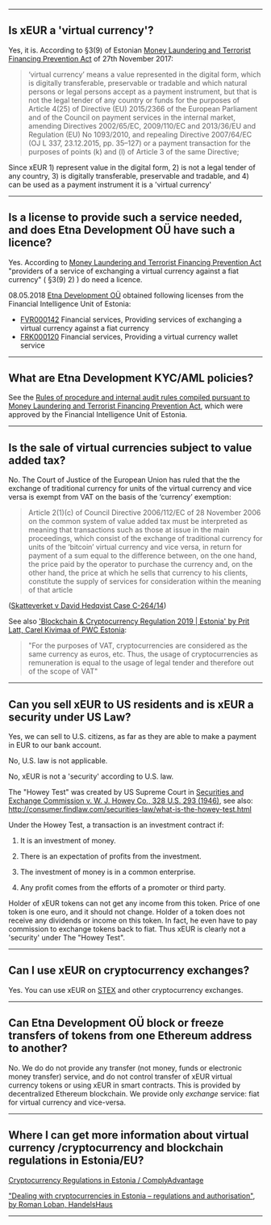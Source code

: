 ---------------
## Is xEUR a 'virtual currency'? 

Yes, it is. 
According to §3(9) of Estonian [Money Laundering and Terrorist Financing Prevention Act](https://www.riigiteataja.ee/en/eli/ee/518012019004/consolide/current) of 27th November 2017: 

> ‘virtual currency’ means a value represented in the digital form, which is digitally transferable, preservable or tradable and which natural persons or legal persons accept as a payment instrument, but that is not the legal tender of any country or funds for the purposes of Article 4(25) of Directive (EU) 2015/2366 of the European Parliament and of the Council on payment services in the internal market, amending Directives 2002/65/EC, 2009/110/EC and 2013/36/EU and Regulation (EU) No 1093/2010, and repealing Directive 2007/64/EC (OJ L 337, 23.12.2015, pp. 35–127) or a payment transaction for the purposes of points (k) and (l) of Article 3 of the same Directive;

Since xEUR 1) represent value in the digital form, 2) is not a legal tender of any country, 3) is digitally transferable, preservable and tradable, and 4) can be used as a payment instrument it is a 'virtual currency'

---------------
## Is a license to provide such a service needed, and does Etna Development OÜ have such a licence?  

Yes. According to [Money Laundering and Terrorist Financing Prevention Act](https://www.riigiteataja.ee/en/eli/ee/518012019004/consolide/current) 
"providers of a service of exchanging a virtual currency against a fiat currency" ( §3(9) 2) ) do need a licence. 

08.05.2018 [Etna Development OÜ](https://mtr.mkm.ee/juriidiline_isik/229169) obtained following licenses from the Financial Intelligence Unit of Estonia:  
 
 * [FVR000142](https://mtr.mkm.ee/taotluse_tulemus/484981) Financial services, Providing services of exchanging a virtual currency against a fiat currency
 * [FRK000120](https://mtr.mkm.ee/taotluse_tulemus/484975) Financial services, Providing a virtual currency wallet service

--------------- 
## What are Etna Development KYC/AML policies? 

See the [Rules of procedure and internal audit rules compiled pursuant to Money Laundering and Terrorist Financing Prevention Act](/app/files/etna.development.ou_rules.of.procedure.and.internal.control.rules.pdf), which were approved by the Financial Intelligence Unit of Estonia.
 
---------------
## Is the sale of virtual currencies subject to value added tax? 

No. The Court of Justice of the European Union has ruled that the the exchange of traditional currency for units of the virtual currency and vice versa is exempt from VAT on the basis of the ‘currency’ exemption: 

> Article 2(1)(c) of Council Directive 2006/112/EC of 28 November 2006 on the common system of value added tax must be interpreted as meaning that transactions such as those at issue in the main proceedings, which consist of the exchange of traditional currency for units of the ‘bitcoin’ virtual currency and vice versa, in return for payment of a sum equal to the difference between, on the one hand, the price paid by the operator to purchase the currency and, on the other hand, the price at which he sells that currency to his clients, constitute the supply of services for consideration within the meaning of that article

([Skatteverket v David Hedqvist Case C-264/14](http://curia.europa.eu/juris/document/document.jsf?text=&docid=170305&pageIndex=0&doclang=EN&mode=req&dir=&occ=first&part=1&cid=606120=))


See also ['Blockchain & Cryptocurrency Regulation 2019 | Estonia' by Prit Latt, Carel Kivimaa of PWC Estonia](https://www.globallegalinsights.com/practice-areas/blockchain-laws-and-regulations/estonia#chaptercontent4): 

> "For the purposes of VAT, cryptocurrencies are considered as the same currency as euros, etc.  Thus, the usage of cryptocurrencies as remuneration is equal to the usage of legal tender and therefore out of the scope of VAT"

---------------
## Can you sell xEUR to US residents and is xEUR a security under US Law? 

Yes, we can sell to U.S. citizens, as far as they are able to make a payment in EUR to our bank account. 

No, U.S. law is not applicable. 

No, xEUR is not a 'security' according to U.S. law. 

The "Howey Test" was created by US Supreme Court in [Securities and Exchange Commission v. W. J. Howey Co., 328 U.S. 293 (1946)](http://caselaw.findlaw.com/us-supreme-court/328/293.html), see also: http://consumer.findlaw.com/securities-law/what-is-the-howey-test.html

Under the Howey Test, a transaction is an investment contract if:

1) It is an investment of money.

2) There is an expectation of profits from the investment.

3) The investment of money is in a common enterprise.

4) Any profit comes from the efforts of a promoter or third party. 

Holder of xEUR tokens can not get any income from this token. Price of one token is one euro, and it should not change. 
Holder of a token does not receive any dividends or income on this token. In fact, he even have to pay commission to exchange tokens back to fiat. 
Thus xEUR is clearly not a 'security' under The "Howey Test".

---------------
## Can I use xEUR on cryptocurrency exchanges? 

Yes. You can use xEUR on [STEX](https://www.stex.com) and other cryptocurrency exchanges.

---------------
## Can Etna Development OÜ block or freeze transfers of tokens from one Ethereum address to another? 

No. We do do not provide any transfer (not money, funds or electronic money transfer) service, and do not control transfer of xEUR virtual currency tokens or using xEUR in smart contracts. 
This is provided by decentralized Ethereum blockchain. 
We provide only *exchange* service: fiat for virtual currency and vice-versa. 

---------------
## Where I can get more information about virtual currency /cryptocurrency and  blockchain regulations in Estonia/EU? 

[Cryptocurrency Regulations in Estonia / ComplyAdvantage](https://complyadvantage.com/knowledgebase/crypto-regulations/cryptocurrency-regulations-estonia/)

["Dealing with cryptocurrencies in Estonia – regulations and authorisation", by Roman Loban, HandelsHaus](https://hshaus.com/dealing-cryptocurrencies-estonia-regulations-authorisation/)

---------------

